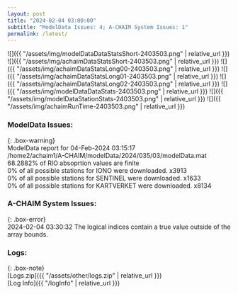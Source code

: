 ```yaml
---
layout: post
title: "2024-02-04 03:00:00"
subtitle: "ModelData Issues: 4; A-CHAIM System Issues: 1"
permalink: /latest/
---
```


![]({{ "/assets/img/modelDataDataStatsShort-2403503.png" | relative_url }})
![]({{ "/assets/img/achaimDataStatsShort-2403503.png" | relative_url }})
![]({{ "/assets/img/achaimDataStatsLong00-2403503.png" | relative_url }})
![]({{ "/assets/img/achaimDataStatsLong01-2403503.png" | relative_url }})
![]({{ "/assets/img/achaimDataStatsLong02-2403503.png" | relative_url }})
![]({{ "/assets/img/modelDataDataStats-2403503.png" | relative_url }})
![]({{ "/assets/img/modelDataStationStats-2403503.png" | relative_url }})
![]({{ "/assets/img/achaimRunTime-2403503.png" | relative_url }})


### ModelData Issues:  
  
{: .box-warning}  
 ModelData report for 04-Feb-2024 03:15:17   
 /home2/achaim1/A-CHAIM/modelData/2024/035/03/modelData.mat   
 68.2882% of RIO absoprtion values are finite   
 0% of all possible stations for IONO were downloaded. x3913   
 0% of all possible stations for SENTINEL were downloaded. x1633   
 0% of all possible stations for KARTVERKET were downloaded. x8134   
  
### A-CHAIM System Issues:  
  
{: .box-error}  
2024-02-04 03:30:32 The logical indices contain a true value outside of the array bounds.  

### Logs:  
  
{: .box-note}  
[Logs.zip]({{ "/assets/other/logs.zip" | relative_url }})  
[Log Info]({{ "/logInfo" | relative_url }})  
